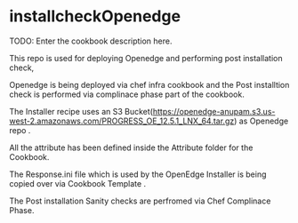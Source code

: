 # installcheckOpenedge

TODO: Enter the cookbook description here.

This repo is used for deploying Openedge and performing post installation check,

Openedge is being deployed via chef infra cookbook and the Post installtion check is performed via complinace phase part of the cookbook.

The Installer recipe uses an S3 Bucket(https://openedge-anupam.s3.us-west-2.amazonaws.com/PROGRESS_OE_12.5.1_LNX_64.tar.gz) as Openedge repo .

All the attribute has been defined inside the Attribute folder for the Cookbook.

The Response.ini file which is used by the OpenEdge Installer is being copied over via Cookbook Template .

The Post installation Sanity checks are perfromed via Chef Complinace Phase.

